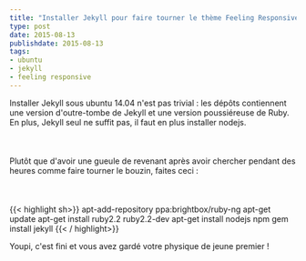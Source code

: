 ```yaml
---
title: "Installer Jekyll pour faire tourner le thème Feeling Responsive"
type: post
date: 2015-08-13
publishdate: 2015-08-13
tags: 
- ubuntu
- jekyll
- feeling responsive
---
```

Installer Jekyll sous ubuntu 14.04 n'est pas trivial : les dépôts contiennent une version d'outre-tombe de Jekyll et une version poussiéreuse de Ruby. En plus, Jekyll seul ne suffit pas, il faut en plus installer nodejs.  
<br/>  
<br/>
Plutôt que d'avoir une gueule de revenant après avoir chercher pendant des heures comme faire tourner le bouzin, faites ceci :  
<br/>  
<br/>
{{< highlight sh>}}
apt-add-repository ppa:brightbox/ruby-ng
apt-get update
apt-get install ruby2.2 ruby2.2-dev
apt-get install nodejs npm
gem install jekyll
{{< / highlight>}}
 
Youpi, c'est fini et vous avez gardé votre physique de jeune premier !